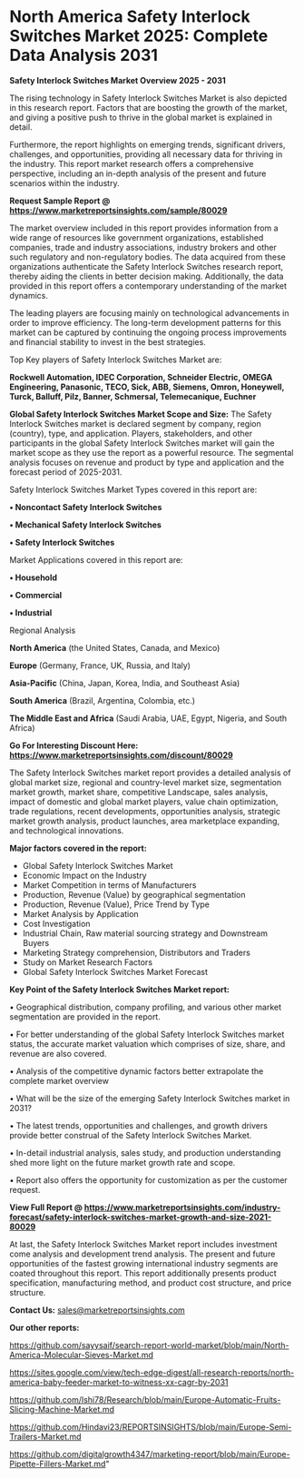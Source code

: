 # North America Safety Interlock Switches Market 2025: Complete Data Analysis 2031

<Strong> Safety Interlock Switches Market Overview 2025 - 2031</strong>

The rising technology in Safety Interlock Switches Market is also depicted in this research report. Factors that are boosting the growth of the market, and giving a positive push to thrive in the global market is explained in detail.

Furthermore, the report highlights on emerging trends, significant drivers, challenges, and opportunities, providing all necessary data for thriving in the industry. This report market research offers a comprehensive perspective, including an in-depth analysis of the present and future scenarios within the industry.

<strong>Request Sample Report @ <a href=https://www.marketreportsinsights.com/sample/80029>https://www.marketreportsinsights.com/sample/80029</a></strong>

The market overview included in this report provides information from a wide range of resources like government organizations, established companies, trade and industry associations, industry brokers and other such regulatory and non-regulatory bodies. The data acquired from these organizations authenticate the Safety Interlock Switches research report, thereby aiding the clients in better decision making. Additionally, the data provided in this report offers a contemporary understanding of the market dynamics.

The leading players are focusing mainly on technological advancements in order to improve efficiency. The long-term development patterns for this market can be captured by continuing the ongoing process improvements and financial stability to invest in the best strategies.

Top Key players of Safety Interlock Switches Market are:

<strong>Rockwell Automation, IDEC Corporation, Schneider Electric, OMEGA Engineering, Panasonic, TECO, Sick, ABB, Siemens, Omron, Honeywell, Turck, Balluff, Pilz, Banner, Schmersal, Telemecanique, Euchner</strong>

<strong><b>Global Safety Interlock Switches Market Scope and Size:</b></strong>
The Safety Interlock Switches market is declared segment by company, region (country), type, and application. Players, stakeholders, and other participants in the global Safety Interlock Switches market will gain the market scope as they use the report as a powerful resource. The segmental analysis focuses on revenue and product by type and application and the forecast period of 2025-2031.

Safety Interlock Switches Market Types covered in this report are:

<strong>• Noncontact Safety Interlock Switches

• Mechanical Safety Interlock Switches

• Safety Interlock Switches</strong>

Market Applications covered in this report are:

<strong>• Household

• Commercial

• Industrial</strong> 

Regional Analysis

<strong>North America</strong> (the United States, Canada, and Mexico)

<strong>Europe</strong> (Germany, France, UK, Russia, and Italy)

<strong>Asia-Pacific</strong> (China, Japan, Korea, India, and Southeast Asia)

<strong>South America</strong> (Brazil, Argentina, Colombia, etc.)

<strong>The Middle East and Africa</strong> (Saudi Arabia, UAE, Egypt, Nigeria, and South Africa)

<strong>Go For Interesting Discount Here: <a href=https://www.marketreportsinsights.com/discount/80029>https://www.marketreportsinsights.com/discount/80029</a></strong>

The Safety Interlock Switches market report provides a detailed analysis of global market size, regional and country-level market size, segmentation market growth, market share, competitive Landscape, sales analysis, impact of domestic and global market players, value chain optimization, trade regulations, recent developments, opportunities analysis, strategic market growth analysis, product launches, area marketplace expanding, and technological innovations.

<strong><b>Major factors covered in the report:</b></strong>
<ul>
  <li>Global Safety Interlock Switches Market </li>
  <li>Economic Impact on the Industry</li>
  <li>Market Competition in terms of Manufacturers</li>
  <li>Production, Revenue (Value) by geographical segmentation</li>
  <li>Production, Revenue (Value), Price Trend by Type</li>
  <li>Market Analysis by Application</li>
  <li>Cost Investigation</li>
  <li>Industrial Chain, Raw material sourcing strategy and Downstream Buyers</li>
  <li>Marketing Strategy comprehension, Distributors and Traders</li>
  <li>Study on Market Research Factors</li>
  <li>Global Safety Interlock Switches Market Forecast</li>
</ul>

<strong><b>Key Point of the Safety Interlock Switches Market report:</b></strong>

• Geographical distribution, company profiling, and various other market segmentation are provided in the report.

• For better understanding of the global Safety Interlock Switches market status, the accurate market valuation which comprises of size, share, and revenue are also covered.

• Analysis of the competitive dynamic factors better extrapolate the complete market overview

• What will be the size of the emerging Safety Interlock Switches market in 2031?

• The latest trends, opportunities and challenges, and growth drivers provide better construal of the Safety Interlock Switches Market.

• In-detail industrial analysis, sales study, and production understanding shed more light on the future market growth rate and scope.

• Report also offers the opportunity for customization as per the customer request.

<strong><b>View Full Report @ <a href=https://www.marketreportsinsights.com/industry-forecast/safety-interlock-switches-market-growth-and-size-2021-80029>https://www.marketreportsinsights.com/industry-forecast/safety-interlock-switches-market-growth-and-size-2021-80029</a></b></strong>


At last, the Safety Interlock Switches Market report includes investment come analysis and development trend analysis. The present and future opportunities of the fastest growing international industry segments are coated throughout this report. This report additionally presents product specification, manufacturing method, and product cost structure, and price structure.

<strong>Contact Us:</strong>
sales@marketreportsinsights.com

<strong>Our other reports:</strong>

<a href=https://github.com/sayysaif/search-report-world-market/blob/main/North-America-Molecular-Sieves-Market.md>https://github.com/sayysaif/search-report-world-market/blob/main/North-America-Molecular-Sieves-Market.md</a>

<a href=https://sites.google.com/view/tech-edge-digest/all-research-reports/north-america-baby-feeder-market-to-witness-xx-cagr-by-2031>https://sites.google.com/view/tech-edge-digest/all-research-reports/north-america-baby-feeder-market-to-witness-xx-cagr-by-2031</a>

<a href=https://github.com/Ishi78/Research/blob/main/Europe-Automatic-Fruits-Slicing-Machine-Market.md>https://github.com/Ishi78/Research/blob/main/Europe-Automatic-Fruits-Slicing-Machine-Market.md</a>

<a href=https://github.com/Hindavi23/REPORTSINSIGHTS/blob/main/Europe-Semi-Trailers-Market.md>https://github.com/Hindavi23/REPORTSINSIGHTS/blob/main/Europe-Semi-Trailers-Market.md</a>

<a href=https://github.com/digitalgrowth4347/marketing-report/blob/main/Europe-Pipette-Fillers-Market.md>https://github.com/digitalgrowth4347/marketing-report/blob/main/Europe-Pipette-Fillers-Market.md</a>"
